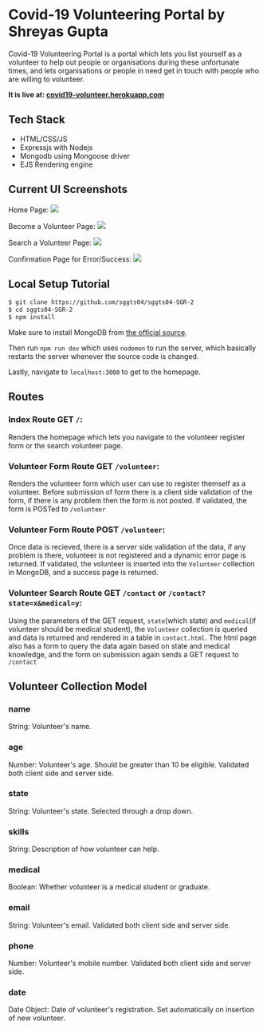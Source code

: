 # Covid-19 Volunteering Portal by Shreyas Gupta

Covid-19 Volunteering Portal is a portal which lets you list yourself as a volunteer to help out people or organisations during these unfortunate times, and lets organisations or people in need get in touch with people who are willing to volunteer.

**It is live at: [covid19-volunteer.herokuapp.com](https://covid19-volunteer.herokuapp.com/)**

## Tech Stack

* HTML/CSS/JS
* Expressjs with Nodejs
* Mongodb using Mongoose driver
* EJS Rendering engine

## Current UI Screenshots

Home Page:
![](https://i.imgur.com/wuuJGl9.png)

Become a Volunteer Page:
![](https://i.imgur.com/aeOdPjQ.png)

Search a Volunteer Page:
![](https://i.imgur.com/J7fhMjS.png)

Confirmation Page for Error/Success:
![](https://i.imgur.com/zfQj8n5.png)

## Local Setup Tutorial

```bash
$ git clone https://github.com/sggts04/sggts04-SGR-2
$ cd sggts04-SGR-2
$ npm install
```
Make sure to install MongoDB from [the official source](https://www.mongodb.com/download-center/community?tck=docs_server).

Then run `npm run dev` which uses `nodemon` to run the server, which basically restarts the server whenever the source code is changed.

Lastly, navigate to `localhost:3000` to get to the homepage.

## Routes

### Index Route GET `/`:
Renders the homepage which lets you navigate to the volunteer register form or the search volunteer page.

### Volunteer Form Route GET `/volunteer`:
Renders the volunteer form which user can use to register themself as a volunteer. Before submission of form there is a client side validation of the form, if there is any problem then the form is not posted. If validated, the form is POSTed to `/volunteer`

### Volunteer Form Route POST `/volunteer`:
Once data is recieved, there is a server side validation of the data, if any problem is there, volunteer is not registered and a dynamic error page is returned. If validated, the volunteer is inserted into the `Volunteer` collection in MongoDB, and a success page is returned.

### Volunteer Search Route GET `/contact` or `/contact?state=x&medical=y`:
Using the parameters of the GET request, `state`(which state) and `medical`(if volunteer should be medical student), the `Volunteer` collection is queried and data is returned and rendered in a table in `contact.html`. The html page also has a form to query the data again based on state and medical knowledge, and the form on submission again sends a GET request to `/contact`

## Volunteer Collection Model

### name
String: Volunteer's name.

### age
Number: Volunteer's age. Should be greater than 10 be eligible. Validated both client side and server side.

###	state
String: Volunteer's state. Selected through a drop down.

### skills
String: Description of how volunteer can help.

### medical
Boolean: Whether volunteer is a medical student or graduate.

### email
String: Volunteer's email. Validated both client side and server side.

### phone
Number: Volunteer's mobile number. Validated both client side and server side.

### date
Date Object: Date of volunteer's registration. Set automatically on insertion of new volunteer.
